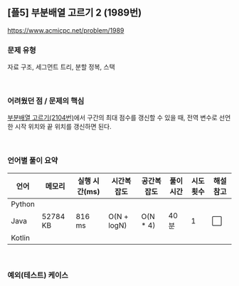 ## [플5] 부분배열 고르기 2 (1989번)

https://www.acmicpc.net/problem/1989

### 문제 유형

자료 구조, 세그먼트 트리, 분할 정복, 스택

<br>

### 어려웠던 점 / 문제의 핵심

[부분배열 고르기(2104번)](https://www.acmicpc.net/problem/2104)에서 구간의 최대 점수를 갱신할 수 있을 때, 전역 변수로 선언한 시작 위치와 끝 위치를 갱신하면 된다.

<br>

### 언어별 풀이 요약

| 언어   | 메모리   | 실행 시간(ms) | 시간복잡도  | 공간복잡도 | 풀이 시간 | 시도 횟수 | 해설 참고            |
| ------ | -------- | ------------- | ----------- | ---------- | --------- | --------- | -------------------- |
| Python |          |               |             |            |           |           |                      |
| Java   | 52784 KB | 816 ms        | O(N + logN) | O(N * 4)   | 40분      | 1         | :white_large_square: |
| Kotlin |          |               |             |            |           |           |                      |

<br>

### 예외(테스트) 케이스

```
```

